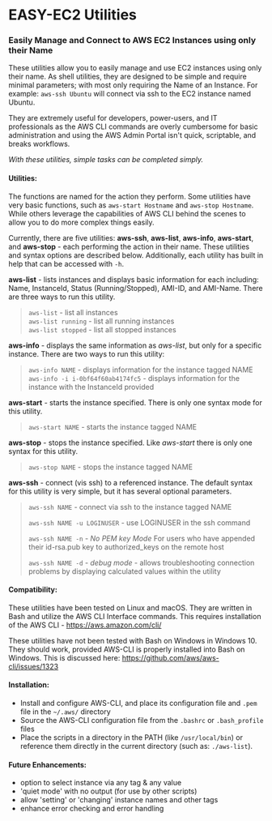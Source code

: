 # EASY-EC2 Utilities

### Easily Manage and Connect to AWS EC2 Instances using only their Name

These utilities allow you to easily manage and use EC2 instances using only their name.  As shell utilities, they are designed to be simple and require minimal parameters; with most only requiring the Name of an Instance.  For example: `aws-ssh Ubuntu` will connect via ssh to the EC2 instance named Ubuntu.

They are extremely useful for developers, power-users, and IT professionals as the AWS CLI commands are overly cumbersome for basic administration and using the AWS Admin Portal isn't quick, scriptable, and breaks workflows.

*With these utilities, simple tasks can be completed simply.*

#### Utilities:

The functions are named for the action they perform.  Some utilities have very basic functions, such as `aws-start Hostname` and `aws-stop Hostname`.  While others leverage the capabilities of AWS CLI behind the scenes to allow you to do more complex things easily.   

Currently, there are five utilities: **aws-ssh**, **aws-list**, **aws-info**, **aws-start**, and **aws-stop** - each performing the action in their name.  These utilities and syntax options are described below.  Additionally, each utility has built in help that can be accessed with `-h`.

**aws-list** - lists instances and displays basic information for each including: Name, InstanceId, Status (Running/Stopped), AMI-ID, and AMI-Name.  There are three ways to run this utility.

> `aws-list` - list all instances    
> `aws-list running` - list all running instances     
> `aws-list stopped` - list all stopped instances      

**aws-info** - displays the same information as *aws-list*, but only for a specific instance.  There are two ways to run this utility:

> `aws-info NAME` - displays information for the instance tagged NAME  
> `aws-info -i i-0bf64f60ab4174fc5` - displays information for the instance with the InstanceId provided

**aws-start** - starts the instance specified.  There is only one syntax mode for this utility.   

> `aws-start NAME` - starts the instance tagged NAME

**aws-stop** - stops the instance specified.  Like *aws-start* there is only one syntax for this utility.

> `aws-stop NAME` - stops the instance tagged NAME

**aws-ssh** - connect (vis ssh) to a referenced instance. The default syntax for this utility is very simple, but it has several optional parameters.

> `aws-ssh NAME` - connect via ssh to the instance tagged NAME
>
> `aws-ssh NAME -u LOGINUSER` - use LOGINUSER in the ssh command
>
> `aws-ssh NAME -n` - *No PEM key Mode*  For users who have appended their id-rsa.pub key to authorized_keys on the remote host
>
> `aws-ssh NAME -d` - *debug mode* - allows troubleshooting connection problems by displaying calculated values within the utility

#### Compatibility:

These utilities have been tested on Linux and macOS.  They are written in Bash and utilize the AWS CLI Interface commands.  This requires installation of the AWS CLI - https://aws.amazon.com/cli/

These utilities have not been tested with Bash on Windows in Windows 10. They should work, provided AWS-CLI is properly installed into Bash on Windows.  This is discussed here: https://github.com/aws/aws-cli/issues/1323

#### Installation:

- Install and configure AWS-CLI, and place its configuration file and `.pem` file in the `~/.aws/` directory
- Source the AWS-CLI configuration file from the `.bashrc` or `.bash_profile` files
- Place the scripts in a directory in the PATH (like `/usr/local/bin`) or reference them directly in the current directory (such as: `./aws-list`).

#### Future Enhancements:
- option to select instance via any tag & any value
- 'quiet mode' with no output (for use by other scripts)
- allow 'setting' or 'changing' instance names and other tags
- enhance error checking and error handling
